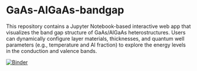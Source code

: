 # GaAs-AlGaAs-bandgap
This repository contains a Jupyter Notebook-based interactive web app that visualizes the band gap structure of GaAs/AlGaAs heterostructures. Users can dynamically configure layer materials, thicknesses, and quantum well parameters (e.g., temperature and Al fraction) to explore the energy levels in the conduction and valence bands.


[![Binder](https://mybinder.org/badge_logo.svg)](https://mybinder.org/v2/gh/ArmanMahmoudii/GaAs-AlGaAs-bandgap/HEAD?labpath=voila%2Frender%2Fband_gap_plot1.ipynb)
